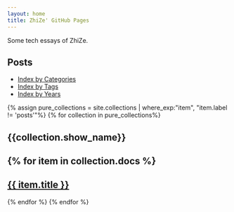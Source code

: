 ```yaml
---
layout: home
title: ZhiZe' GitHub Pages
---
```


Some tech essays of ZhiZe.

## Posts

* [Index by Categories](./categories)
* [Index by Tags](./tags)
* [Index by Years](./years)

<!-- collections -->

{% assign pure_collections = site.collections | where_exp:"item", "item.label != 'posts'"%}
{% for collection in pure_collections%}
<h2>{{collection.show_name}}<h2>
{% for item in collection.docs %}
  <h2>
    <a href="{{ item.url }}">
      {{ item.title }}
    </a>
  </h2>
{% endfor %}
{% endfor %}


 <!-- {{ item.title }} - {{ item.position }} -->

  <!-- <p>{{ item.content | markdownify }}</p> -->

<!--Posts List-->
<!-- <ul>
  {% for post in site.posts %}
    <li>
      <a href="{{ post.url }}">{{ post.title }}</a>
    </li>
  {% endfor %}
</ul> -->
